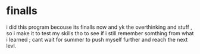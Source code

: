 # finalls
i did this program becouse its finalls now and yk the overthinking and stuff , so i make it to test my skills tho to see if i still remember somthing from what i learned ; cant wait for summer to push myself further and reach the next levl.
